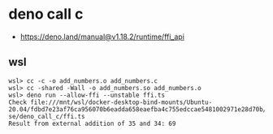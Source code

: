 # deno call c

* https://deno.land/manual@v1.18.2/runtime/ffi_api


## wsl

```
wsl> cc -c -o add_numbers.o add_numbers.c
wsl> cc -shared -Wall -o add_numbers.so add_numbers.o
wsl> deno run --allow-ffi --unstable ffi.ts
Check file:///mnt/wsl/docker-desktop-bind-mounts/Ubuntu-20.04/fdbd7e23af76ca956070b6eadda658eaefba4c755edccae5481002971e28d70b/course/sp/11-se/deno_call_c/ffi.ts
Result from external addition of 35 and 34: 69
```
